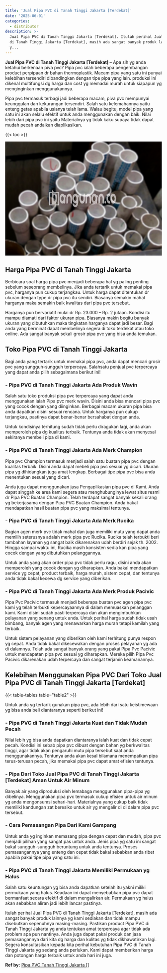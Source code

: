 ```yaml
---
title: 'Jual Pipa PVC di Tanah Tinggi Jakarta [Terdekat]'
date: '2025-06-01'
categories:
  - distributor
description: >-
  Jual Pipa PVC di Tanah Tinggi Jakarta [Terdekat]. Itulah perihal Jual Pipa PVC
  di Tanah Tinggi Jakarta [Terdekat], masih ada sangat banyak produk lainnya
  y...
---
```


**Jual Pipa PVC di Tanah Tinggi Jakarta \[Terdekat\]** – Apa sih yg anda ketahui berkenaan piva pvc? Pipa pvc ialah beberapa pengembangan product perpipaan dr bahan thermoplastik. Macam pipa yang satu ini punyai kelebihan tersendiri dibandingkan dengan tipe pipa yang lain. produksi ini dikenal multifungsi dg harga dan cost yg memadai murah untuk siapapun yg menginginkan menggunakannya.

Pipa pvc termasuk terbagi jadi beberapa macam, piva pvc mempunyai keunggulan dan kekurangan tersendiri. Salah satu kelemahannya yaitu enteng getas apabila usianya telah lama. Walau begitu, model pipa yang satu ini akan selalu efektif untuk anda menggunakan dengan baik. Nilai lebih dari pipa pvc ini yaitu Materialnya yg tidak kaku supaya tidak dapat mudah pecah andaikan diaplikasikan.

{{< toc >}}

![Jual Pipa PVC di Tanah Tinggi Jakarta [Terdekat]](/images/jaul-pipa-pvc-12.png)

## Harga Pipa PVC di Tanah Tinggi Jakarta

Berbicara soal harga pipa pvc menjadi beberapa hal yg paling penting sebelum seseorang membelinya. Jika anda tertarik untuk memakai pipa pvc, harganya pun cukup terjangkau. Untuk harga dapat ditentukan dr ukuran dengan type dr pipa pvc itu sendiri. Biasanya semakin mahal harganya maka semakin baik kwalitas dari pipa pvc tersebut.

Harganya pun bervariatif mulai dr Rp. 23.000 – Rp. 2 jutaan. Kondisi itu mampu diamati dari faktor ukuran pipa. Biasanya makin begitu banyak ukuran yang dibutuhkan maka tingkatan harganya dapat jadi besar. Bagi anda yang berminat dapat membelinya segera di toko terdekat atau toko online. Ada sangat banyak sekali grosir pipa pvc yang bisa anda temukan.

## Toko Pipa PVC di Tanah Tinggi Jakarta

Bagi anda yang tertarik untuk memakai pipa pvc, anda dapat mencari grosir pvc yang sungguh-sungguh terpercaya. Salahsatu penjual pvc terpercaya yang dapat anda pilih sebagaimana berikut ini!

### \- Pipa PVC di Tanah Tinggi Jakarta Ada Produk Wavin

Salah satu toko produksi pipa pvc terpercaya yang dapat anda menggunakan ialah Pipa pvc merk wavin. Disini anda bisa mencari pipa pvc yang cocok dengan yang diinginkan. Berbagai macam ukuran pipa bisa anda dapatkan disini sesuai rencana. Untuk harganya pun cukup terjangkau, pastinya dapat benar-benar bersahabat dengan anda.

Untuk kondisinya terhitung sudah tidak perlu diragukan lagi, anda akan memperoleh pipa dg kualitas terbaik. Tentunya anda tidak akan menyesal sekiranya membeli pipa di kami.

### \- Pipa PVC di Tanah Tinggi Jakarta Ada Merk Champion

Pipa pvc Champion termasuk menjadi salah satu buatan pipa pvc dengan kualitas terbaik. Disini anda dapat mebeli pipa pvc sesuai yg dicari. Ukuran pipa yg dihidangkan juga amat lengkap. Berbagai tipe pipa pvc bisa anda menentukan sesuai yang dicari.

Anda juga dapat menggunakan jasa Pengaplikasian pipa pvc di Kami. Anda dapat singgah ke area kami segera atau menghubunginya lewat situs resmi dr Pipa PVC Buatan Champion. Telah terdapat sangat banyak sekali orang yg bekerjasama dengan Pipa PVC Buatan Champion. Anda bakal mendapatkan hasil buatan pipa pvc yang maksimal tentunya.

### \- Pipa PVC di Tanah Tinggi Jakarta Ada Merk Rucika

Bagian agen merk pvc tidak mahal dan juga memiliki mutu yang dapat anda memilih seterusnya adalah merk pipa pvc Rucika. Rucika telah terbukti beri tambahan layanan yg sangat baik dikarenakan udah berdiri sejak th. 2002. Hingga sampai waktu ini, Rucika masih konsisten sedia kan pipa yang cocok dengan yang dibutuhkan pelanggannya.

Untuk anda yang akan order pipa pvc tidak perlu ragu, disini anda akan memperoleh yang cocok dengan yg diharapkan. Anda bakal mendapatkan service yg cepat, product terbaik, harga murah, sistem cepat, dan tentunya anda tidak bakal kecewa dg service yang diberikan.

### \- Pipa PVC di Tanah Tinggi Jakarta Ada Merk Produk Pacivic

Pipa Pvc Pacivic termasuk menjadi beberapa buatan pvc agen pipa pvc kami yg telah terbukti kepercayaannya di dalam memuaskan pelanggan kami. Kami disini sudah pasti terpercaya dan akan mengimbuhkan pelayanan yang senang untuk anda. Untuk perihal harga sudah tidak usah bimbang, banyak agen yang menawarkan harga murah tetapi kamilah yang terbaik.

Untuk sistem pelayanan yang diberikan oleh kami terhitung punya respon yg cepat. Anda tidak bakal dikecewakan dengan proses pelayanan yg ada di dalamnya. Telah ada sangat banyak orang yang pakai Pipa Pvc Pacivic untuk mendapatan pipa pvc sesuai yg diharapkan. Mereka pilih Pipa Pvc Pacivic dikarenakan udah terpercaya dan sangat terjamin keamanannya.

## Kelebihan Menggunakan Pipa PVC Dari Toko Jual Pipa PVC di Tanah Tinggi Jakarta \[Terdekat\]

{{< table-tables table="table2" >}}

Untuk anda yg tertarik gunakan pipa pvc, ada lebih dari satu keistimewaan yg bisa anda beli diantaranya seperti berikut ini!

### \- Pipa PVC di Tanah Tinggi Jakarta Kuat dan Tidak Mudah Pecah

Nilai lebih yg bisa anda dapatkan diantaranya ialah kuat dan tidak cepat pecah. Kondisi ini sebab pipa pvc dibuat dengan bahan yg berkwalitas tinggi, agar tidak akan pengaruhi mutu pipa tersebut saat anda menggunakannya. Tentunya anda akan kesal bilamana menempatkan pipa terus-terusan pecah, jika memakai pipa pvc dapat amat efisien tentunya.

### \- Pipa Dari Toko Jual Pipa PVC di Tanah Tinggi Jakarta \[Terdekat\] Aman Untuk Air Minum

Banyak air yang diproduksi oleh lemabaga menggunakan pipa-pipa yg dibelinya. Menggunakan pipa pvc termasuk cukup efisien untuk air minum yg anda mengonsumsi sehari-hari. Materialnya yang cukup baik tidak memiliki kandungan zat beresiko untuk air yg mengalir di di dalam pipa pvc tersebut.

### \- Cara Pemasangan Pipa Dari Kami Gampang

Untuk anda yg inginkan memasang pipa dengan cepat dan mudah, pipa pvc menjadi pilihan yang sangat pas untuk anda. Jenis pipa yg satu ini sangat bakal sungguh-sungguh beruntung untuk anda tentunya. Proses pemasangannya yang enteng dan cepat tidak bakal sebabkan anda ribet apabila pakai tipe pipa yang satu ini.

### \- Pipa PVC di Tanah Tinggi Jakarta Memiliki Permukaan yg Halus

Salah satu keuntungan yg bisa anda dapatkan setelah itu yakni miliki permukaan yang halus. Keadaan ini dapat menyebabkan pipa pvc dapat bermanfaat secara efektif di dalam mengalirkan air. Permukaan yg halus akan sebabkan aliran jadi lebih lancar pastinya.

Itulah perihal Jual Pipa PVC di Tanah Tinggi Jakarta \[Terdekat\], masih ada sangat banyak produk lainnya yg kami sediakan dan tidak mampu disebutkan sepenuhnya masing-masing. Pastikan product Pipa PVC di Tanah Tinggi Jakarta yg anda tentukan amat terpercaya agar tidak ada problem apa pun nantinya. Anda juga dapat pakai produk dan jasa pemasangannya dari kita dg harga dan kulitas yg tidak dikhawatirkan lagi. Segera konsultasikan kepada kita perihal kebutuhan Pipa PVC di Tanah Tinggi Jakarta yg sedang anda perlukan. Kami dapat memberikan harga dan potongan harga terbaik untuk anda hari ini juga.

**Ref by:** [Pipa PVC Tanah Tinggi Jakarta []](https://id.wikipedia.org/wiki/Pipa)
